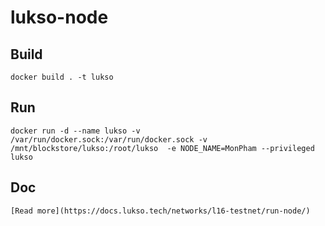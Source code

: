 # lukso-node

## Build
    docker build . -t lukso
  
## Run
    docker run -d --name lukso -v /var/run/docker.sock:/var/run/docker.sock -v /mnt/blockstore/lukso:/root/lukso  -e NODE_NAME=MonPham --privileged lukso

## Doc
    [Read more](https://docs.lukso.tech/networks/l16-testnet/run-node/)